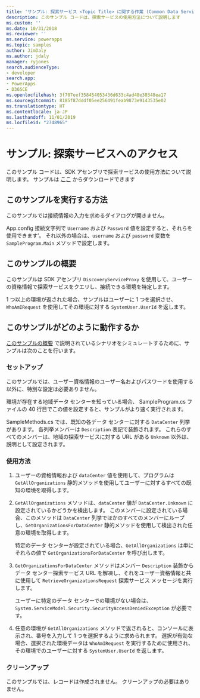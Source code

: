 ```yaml
---
title: 'サンプル: 探索サービス <Topic Title> に関する作業 (Common Data Service) | Microsoft Docs'
description: このサンプル コードは、探索サービスの使用方法について説明します
ms.custom: ''
ms.date: 10/31/2018
ms.reviewer: ''
ms.service: powerapps
ms.topic: samples
author: JimDaly
ms.author: jdaly
manager: ryjones
search.audienceType:
- developer
search.app:
- PowerApps
- D365CE
ms.openlocfilehash: 3f707eef358454053436d633c4ad48e30348ea17
ms.sourcegitcommit: 8185f87dddf05ee256491feab9873e9143535e02
ms.translationtype: HT
ms.contentlocale: ja-JP
ms.lasthandoff: 11/01/2019
ms.locfileid: "2748965"
---
```

# <a name="sample-access-the-discovery-service"></a>サンプル: 探索サービスへのアクセス

このサンプル コードは、SDK アセンブリで探索サービスの使用方法について説明します。 サンプルは [ここ](https://github.com/Microsoft/PowerApps-Samples/tree/master/cds/orgsvc/C%23/DiscoveryService) からダウンロードできます

## <a name="how-to-run-this-sample"></a>このサンプルを実行する方法

このサンプルでは接続情報の入力を求めるダイアログが開きません。

App.config 接続文字列で `Username` および `Password` 値を設定すると、それらを使用できます’。 それ以外の場合は、`username` および `password` 変数を `SampleProgram.Main` メソッドで設定します。

## <a name="what-this-sample-does"></a>このサンプルの概要

このサンプルは SDK アセンブリ `DiscoveryServiceProxy` を使用して、ユーザーの資格情報で探索サービスをクエリし、接続できる環境を特定します。

1 つ以上の環境が返された場合、サンプルはユーザーに 1 つを選択させ、`WhoAmIRequest` を使用してその環境に対する `SystemUser.UserId` を返します。

## <a name="how-this-sample-works"></a>このサンプルがどのように動作するか

[このサンプルの概要](#what-this-sample-does) で説明されているシナリオをシミュレートするために、サンプルは次のことを行います。

### <a name="setup"></a>セットアップ

このサンプルでは、ユーザー資格情報のユーザー名およびパスワードを使用する以外に、特別な設定は必要ありません。

環境が存在する地域データ センターを知っている場合、 SampleProgram.cs ファイルの 40 行目でこの値を設定すると、サンプルがより速く実行されます。

SampleMethods.cs では、既知の各データ センターに対する `DataCenter` 列挙があります。 各列挙メンバーは `Description` 表記で装飾されます。 これらのすべてのメンバーは、地域の探索サービスに対する URL がある `Unknown` 以外は、説明として設定されます。 


### <a name="demonstrate"></a>使用方法

1. ユーザーの資格情報および `dataCenter` 値を使用して、プログラムは `GetAllOrganizations` 静的メソッドを使用してユーザーに対するすべての既知の環境を取得します。
1. `GetAllOrganizations` メソッドは、`dataCenter` 値が `DataCenter.Unknown` に設定されているかどうかを検出します。 このメンバーに設定されている場合、このメソッドは `DataCenter` 列挙でほかのすべてのメンバーにループし、`GetOrganizationsForDataCenter` 静的メソッドを使用して検出された任意の環境を取得します。

    特定のデータ センターが設定されている場合、`GetAllOrganizations` は単にそれらの値で `GetOrganizationsForDataCenter` を呼び出します。

1. `GetOrganizationsForDataCenter` メソッドはメンバー `Description` 装飾からデータ センター探索サービス URL を解凍し、それをユーザー資格情報と共に使用して `RetrieveOrganizationsRequest` 探索サービス メッセージを実行します。

    ユーザーに特定のデータ センターでの環境がない場合は、`System.ServiceModel.Security.SecurityAccessDeniedException` が必要です。

1. 任意の環境が `GetAllOrganizations` メソッドで返されると、コンソールに表示され、番号を入力して 1 つを選択するように求められます。 選択が有効な場合、選択された環境データは `WhoAmIRequest` を実行するために使用され、その環境でのユーザーに対する `SystemUser.UserId` を返します。

### <a name="clean-up"></a>クリーンアップ

このサンプルでは、レコードは作成されません。 クリーンアップの必要はありません。
